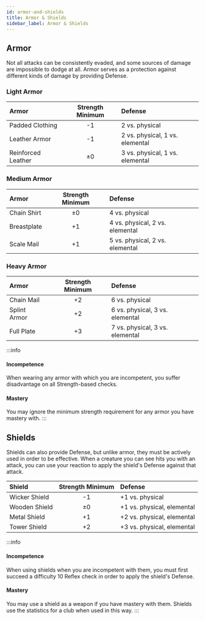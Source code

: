 ```yaml
---
id: armor-and-shields
title: Armor & Shields
sidebar_label: Armor & Shields
---
```


## Armor

Not all attacks can be consistently evaded, and some sources of damage are impossible to dodge at all. Armor serves as a protection against different kinds of damage by providing Defense.

### Light Armor

| Armor | Strength Minimum | Defense |
| :--- | :---: | :--- |
| Padded Clothing | -1 | 2 vs. physical |
| Leather Armor | -1 | 2 vs. physical, 1 vs. elemental |
| Reinforced Leather | ±0 | 3 vs. physical, 1 vs. elemental |

### Medium Armor

| Armor | Strength Minimum | Defense |
| :--- | :---: | :--- |
| Chain Shirt | ±0 | 4 vs. physical |
| Breastplate | +1 | 4 vs. physical, 2 vs. elemental |
| Scale Mail | +1 | 5 vs. physical, 2 vs. elemental |

### Heavy Armor

| Armor | Strength Minimum | Defense |
| :--- | :---: | :--- |
| Chain Mail | +2 | 6 vs. physical |
| Splint Armor | +2 | 6 vs. physical, 3 vs. elemental |
| Full Plate | +3 | 7 vs. physical, 3 vs. elemental |

:::info
#### Incompetence <a id="incompetence"></a>

When wearing any armor with which you are incompetent, you suffer disadvantage on all Strength-based checks.

#### Mastery

You may ignore the minimum strength requirement for any armor you have mastery with.
:::

## Shields

Shields can also provide Defense, but unlike armor, they must be actively used in order to be effective. When a creature you can see hits you with an attack, you can use your reaction to apply the shield's Defense against that attack.

| Shield | Strength Minimum | Defense |
| :--- | :---: | :--- |
| Wicker Shield | -1 | +1 vs. physical |
| Wooden Shield | ±0 | +1 vs. physical, elemental |
| Metal Shield | +1 | +2 vs. physical, elemental |
| Tower Shield | +2 | +3 vs. physical, elemental |

:::info
#### Incompetence <a id="incompetence"></a>

When using shields when you are incompetent with them, you must first succeed a difficulty 10 Reflex check in order to apply the shield's Defense.

#### Mastery

You may use a shield as a weapon if you have mastery with them. Shields use the statistics for a club when used in this way.
:::
